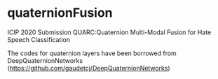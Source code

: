 # quaternionFusion
ICIP 2020 Submission QUARC:Quaternion Multi-Modal Fusion for Hate Speech Classification

The codes for quaternion layers have been borrowed from DeepQuaternionNetworks (https://github.com/gaudetcj/DeepQuaternionNetworks) 
